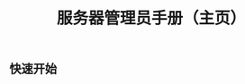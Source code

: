 ﻿---
title: 服务器管理员手册（主页）
createTime: 2024/12/27 16:29:32
permalink: /doc/owner/
---

## 快速开始

<LinkCard icon="emojione-v1:airplane-departure" title="快速开始" href="/doc/owner/install/" />

<LinkCard icon="emojione-v1:document" title="配置参考" href="/doc/owner/config-ref/overview/" />


